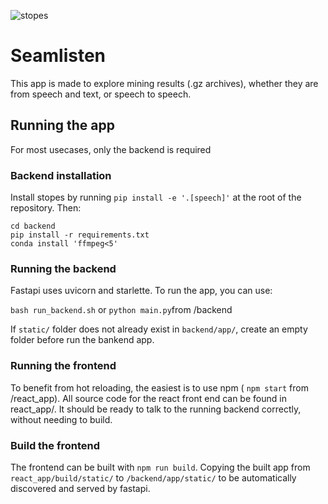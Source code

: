 ![stopes](/stopes/ui/seamlisten/react_app/public/logo.png?raw=true "Seamlisten.")

# Seamlisten

This app is made to explore mining results (.gz archives), whether they are from speech and text, or speech to speech.

## Running the app

For most usecases, only the backend is required

### Backend installation

Install stopes by running `pip install -e '.[speech]'` at the root of the repository.
Then:

```
cd backend
pip install -r requirements.txt
conda install 'ffmpeg<5'
```

### Running the backend

Fastapi uses uvicorn and starlette. To run the app, you can use:

`bash run_backend.sh` or `python main.py`from /backend

If `static/` folder does not already exist in `backend/app/`, create an empty folder before run the bankend app.

### Running the frontend

To benefit from hot reloading, the easiest is to use npm ( `npm start` from /react_app). All source code for the react front end can be found in react_app/. It should be ready to talk to the running backend correctly, without needing to build.

### Build the frontend

The frontend can be built with `npm run build`. Copying the built app from `react_app/build/static/` to `/backend/app/static/` to be automatically discovered and served by fastapi.
